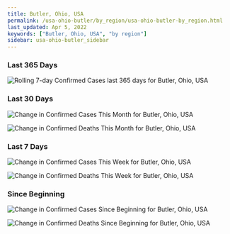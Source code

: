```yaml
---
title: Butler, Ohio, USA
permalink: /usa-ohio-butler/by_region/usa-ohio-butler-by_region.html
last_updated: Apr 5, 2022
keywords: ["Butler, Ohio, USA", "by region"]
sidebar: usa-ohio-butler_sidebar
---
```


<h3>Last 365 Days</h3>

![Rolling 7-day Confirmed Cases last 365 days for Butler, Ohio, USA](/covid_tracker/images/graphs/usa-ohio-butler-weekly_totals_graph.png)

<h3>Last 30 Days</h3>

![Change in Confirmed Cases This Month for Butler, Ohio, USA](/covid_tracker/images/graphs/usa-ohio-butler-delta_confirmed-30_days_graph.png)

![Change in Confirmed Deaths This Month for Butler, Ohio, USA](/covid_tracker/images/graphs/usa-ohio-butler-delta_deaths-30_days_graph.png)

<h3>Last 7 Days</h3>

![Change in Confirmed Cases This Week for Butler, Ohio, USA](/covid_tracker/images/graphs/usa-ohio-butler-delta_confirmed-7_days_graph.png)

![Change in Confirmed Deaths This Week for Butler, Ohio, USA](/covid_tracker/images/graphs/usa-ohio-butler-delta_deaths-7_days_graph.png)

<h3>Since Beginning</h3>

![Change in Confirmed Cases Since Beginning for Butler, Ohio, USA](/covid_tracker/images/graphs/usa-ohio-butler-delta_confirmed-since_beginning_graph.png)

![Change in Confirmed Deaths Since Beginning for Butler, Ohio, USA](/covid_tracker/images/graphs/usa-ohio-butler-delta_deaths-since_beginning_graph.png)
